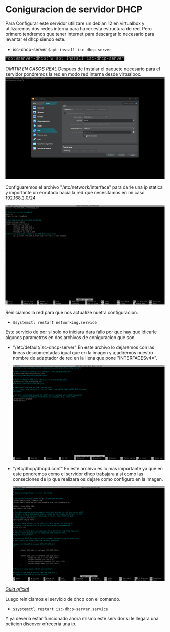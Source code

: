 # Coniguracion de servidor DHCP

Para Configurar este servidor utilizare un debian 12 en virtualbox y utilizaremos dos redes interna para hacer esta estructura de red. Pero primero tendremos que tener internet para descargar lo necesario para levantar el dhcp siendo este.
 - isc-dhcp-server `$apt install isc-dhcp-server`
   
![isc-dhcp-server](../img/isc-dhcp-server.png)

*OMITIR EN CASOS REAL* Despues de instalar el paquete necesario para el servidor pondremos la red en modo red interna desde virtualbox.
![red-interna](../img/poner_red_en_interna.png)

Configuaremos el archivo "/etc/network/interface" para darle una ip statica y importante un enrutado hacia la red que necesitamos en mi caso 192.168.2.0/24

![net-dhcp-server](../img/conf-adpatador.png)

Reiniciamos la red para que nos actualize nuetra configuracion. 

- `$systemctl restart networking.service`

Este servicio de por si solo no iniciara dara fallo por que hay que idicarle algunos parametros en dos archivos de coniguracion que son 

 - "/etc/default/isc-dhcp-server" En este archivo lo dejaremos con las lineas descomentadas igual que en la imagen y a;adiremos nuestro nombre de adaptador de red en la liena que pone "INTERFACESv4=".
   
      ![conf1](../img/conf1.png)
   
 - "/etc/dhcp/dhcpd.conf" En este archivo es lo mas importante ya que en este pondremos como el servidor dhcp trabajara a si como las conseciones de ip que realizara os dejare como configuro en la imagen.
   
    ![conf2](../img/conf2.png)

[*Guia oficial*](https://kb.isc.org/docs/isc-dhcp-44-manual-pages-dhcpd)

Luego reiniciamos el servicio de dhcp con el comando.

 - `$systemctl restart isc-dhcp-server.service`
   
Y ya deveria estar funcionado ahora mismo este servidor si le llegara una peticion discover ofreceria una ip.
